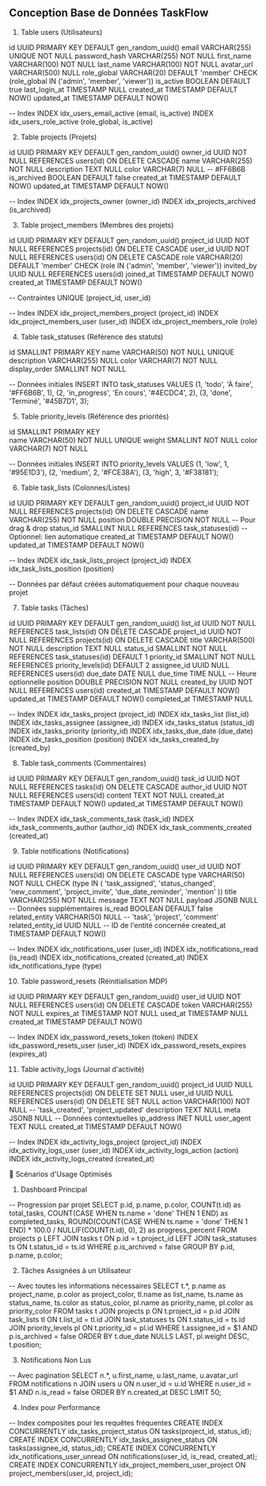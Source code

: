 ## Conception Base de Données TaskFlow

1. Table users (Utilisateurs)

id              UUID PRIMARY KEY DEFAULT gen_random_uuid()
email           VARCHAR(255) UNIQUE NOT NULL
password_hash   VARCHAR(255) NOT NULL
first_name      VARCHAR(100) NOT NULL
last_name       VARCHAR(100) NOT NULL
avatar_url      VARCHAR(500) NULL
role_global     VARCHAR(20) DEFAULT 'member' CHECK (role_global IN ('admin', 'member', 'viewer'))
is_active       BOOLEAN DEFAULT true
last_login_at   TIMESTAMP NULL
created_at      TIMESTAMP DEFAULT NOW()
updated_at      TIMESTAMP DEFAULT NOW()

-- Index
INDEX idx_users_email_active (email, is_active)
INDEX idx_users_role_active (role_global, is_active)

2. Table projects (Projets)

id              UUID PRIMARY KEY DEFAULT gen_random_uuid()
owner_id        UUID NOT NULL REFERENCES users(id) ON DELETE CASCADE
name            VARCHAR(255) NOT NULL
description     TEXT NULL
color           VARCHAR(7) NULL  -- #FF6B6B
is_archived     BOOLEAN DEFAULT false
created_at      TIMESTAMP DEFAULT NOW()
updated_at      TIMESTAMP DEFAULT NOW()

-- Index
INDEX idx_projects_owner (owner_id)
INDEX idx_projects_archived (is_archived)

3. Table project_members (Membres des projets)

id              UUID PRIMARY KEY DEFAULT gen_random_uuid()
project_id      UUID NOT NULL REFERENCES projects(id) ON DELETE CASCADE
user_id         UUID NOT NULL REFERENCES users(id) ON DELETE CASCADE
role            VARCHAR(20) DEFAULT 'member' CHECK (role IN ('admin', 'member', 'viewer'))
invited_by      UUID NULL REFERENCES users(id)
joined_at       TIMESTAMP DEFAULT NOW()
created_at      TIMESTAMP DEFAULT NOW()

-- Contraintes
UNIQUE (project_id, user_id)

-- Index
INDEX idx_project_members_project (project_id)
INDEX idx_project_members_user (user_id)
INDEX idx_project_members_role (role)

4. Table task_statuses (Référence des statuts)

id              SMALLINT PRIMARY KEY
name            VARCHAR(50) NOT NULL UNIQUE
description     VARCHAR(255) NULL
color           VARCHAR(7) NOT NULL
display_order   SMALLINT NOT NULL

-- Données initiales
INSERT INTO task_statuses VALUES 
(1, 'todo', 'À faire', '#FF6B6B', 1),
(2, 'in_progress', 'En cours', '#4ECDC4', 2),
(3, 'done', 'Terminé', '#45B7D1', 3);

5. Table priority_levels (Référence des priorités)

id              SMALLINT PRIMARY KEY  
name            VARCHAR(50) NOT NULL UNIQUE
weight          SMALLINT NOT NULL
color           VARCHAR(7) NOT NULL

-- Données initiales
INSERT INTO priority_levels VALUES
(1, 'low', 1, '#95E1D3'),
(2, 'medium', 2, '#FCE38A'), 
(3, 'high', 3, '#F38181');

6. Table task_lists (Colonnes/Listes)

id              UUID PRIMARY KEY DEFAULT gen_random_uuid()
project_id      UUID NOT NULL REFERENCES projects(id) ON DELETE CASCADE
name            VARCHAR(255) NOT NULL
position        DOUBLE PRECISION NOT NULL  -- Pour drag & drop
status_id       SMALLINT NULL REFERENCES task_statuses(id) -- Optionnel: lien automatique
created_at      TIMESTAMP DEFAULT NOW()
updated_at      TIMESTAMP DEFAULT NOW()

-- Index
INDEX idx_task_lists_project (project_id)
INDEX idx_task_lists_position (position)

-- Données par défaut créées automatiquement pour chaque nouveau projet

7. Table tasks (Tâches)

id              UUID PRIMARY KEY DEFAULT gen_random_uuid()
list_id         UUID NOT NULL REFERENCES task_lists(id) ON DELETE CASCADE
project_id      UUID NOT NULL REFERENCES projects(id) ON DELETE CASCADE
title           VARCHAR(500) NOT NULL
description     TEXT NULL
status_id       SMALLINT NOT NULL REFERENCES task_statuses(id) DEFAULT 1
priority_id     SMALLINT NOT NULL REFERENCES priority_levels(id) DEFAULT 2
assignee_id     UUID NULL REFERENCES users(id)
due_date        DATE NULL
due_time        TIME NULL  -- Heure optionnelle
position        DOUBLE PRECISION NOT NULL
created_by      UUID NOT NULL REFERENCES users(id)
created_at      TIMESTAMP DEFAULT NOW()
updated_at      TIMESTAMP DEFAULT NOW()
completed_at    TIMESTAMP NULL

-- Index
INDEX idx_tasks_project (project_id)
INDEX idx_tasks_list (list_id)
INDEX idx_tasks_assignee (assignee_id)
INDEX idx_tasks_status (status_id)
INDEX idx_tasks_priority (priority_id)
INDEX idx_tasks_due_date (due_date)
INDEX idx_tasks_position (position)
INDEX idx_tasks_created_by (created_by)

8. Table task_comments (Commentaires)

id              UUID PRIMARY KEY DEFAULT gen_random_uuid()
task_id         UUID NOT NULL REFERENCES tasks(id) ON DELETE CASCADE
author_id       UUID NOT NULL REFERENCES users(id)
content         TEXT NOT NULL
created_at      TIMESTAMP DEFAULT NOW()
updated_at      TIMESTAMP DEFAULT NOW()

-- Index
INDEX idx_task_comments_task (task_id)
INDEX idx_task_comments_author (author_id)
INDEX idx_task_comments_created (created_at)

9.  Table notifications (Notifications)

id              UUID PRIMARY KEY DEFAULT gen_random_uuid()
user_id         UUID NOT NULL REFERENCES users(id) ON DELETE CASCADE
type            VARCHAR(50) NOT NULL CHECK (type IN (
    'task_assigned', 'status_changed', 'new_comment', 
    'project_invite', 'due_date_reminder', 'mention'
))
title           VARCHAR(255) NOT NULL
message         TEXT NOT NULL
payload         JSONB NULL  -- Données supplémentaires
is_read         BOOLEAN DEFAULT false
related_entity  VARCHAR(50) NULL  -- 'task', 'project', 'comment'
related_entity_id UUID NULL  -- ID de l'entité concernée
created_at      TIMESTAMP DEFAULT NOW()

-- Index
INDEX idx_notifications_user (user_id)
INDEX idx_notifications_read (is_read)
INDEX idx_notifications_created (created_at)
INDEX idx_notifications_type (type)

10. Table password_resets (Réinitialisation MDP)

id              UUID PRIMARY KEY DEFAULT gen_random_uuid()
user_id         UUID NOT NULL REFERENCES users(id) ON DELETE CASCADE
token           VARCHAR(255) NOT NULL
expires_at      TIMESTAMP NOT NULL
used_at         TIMESTAMP NULL
created_at      TIMESTAMP DEFAULT NOW()

-- Index
INDEX idx_password_resets_token (token)
INDEX idx_password_resets_user (user_id)
INDEX idx_password_resets_expires (expires_at)

11. Table activity_logs (Journal d'activité)

id              UUID PRIMARY KEY DEFAULT gen_random_uuid()
project_id      UUID NULL REFERENCES projects(id) ON DELETE SET NULL
user_id         UUID NULL REFERENCES users(id) ON DELETE SET NULL
action          VARCHAR(100) NOT NULL  -- 'task_created', 'project_updated'
description     TEXT NULL
meta            JSONB NULL  -- Données contextuelles
ip_address      INET NULL
user_agent      TEXT NULL
created_at      TIMESTAMP DEFAULT NOW()

-- Index
INDEX idx_activity_logs_project (project_id)
INDEX idx_activity_logs_user (user_id)
INDEX idx_activity_logs_action (action)
INDEX idx_activity_logs_created (created_at)



🚀 Scénarios d'Usage Optimisés

1. Dashboard Principal

-- Progression par projet
SELECT 
    p.id,
    p.name,
    p.color,
    COUNT(t.id) as total_tasks,
    COUNT(CASE WHEN ts.name = 'done' THEN 1 END) as completed_tasks,
    ROUND(COUNT(CASE WHEN ts.name = 'done' THEN 1 END) * 100.0 / NULLIF(COUNT(t.id), 0), 2) as progress_percent
FROM projects p
LEFT JOIN tasks t ON p.id = t.project_id
LEFT JOIN task_statuses ts ON t.status_id = ts.id
WHERE p.is_archived = false
GROUP BY p.id, p.name, p.color;

2. Tâches Assignées à un Utilisateur

-- Avec toutes les informations nécessaires
SELECT 
    t.*,
    p.name as project_name,
    p.color as project_color,
    tl.name as list_name,
    ts.name as status_name,
    ts.color as status_color,
    pl.name as priority_name,
    pl.color as priority_color
FROM tasks t
JOIN projects p ON t.project_id = p.id
JOIN task_lists tl ON t.list_id = tl.id
JOIN task_statuses ts ON t.status_id = ts.id
JOIN priority_levels pl ON t.priority_id = pl.id
WHERE t.assignee_id = $1
AND p.is_archived = false
ORDER BY t.due_date NULLS LAST, pl.weight DESC, t.position;

3. Notifications Non Lus

-- Avec pagination
SELECT 
    n.*,
    u.first_name,
    u.last_name,
    u.avatar_url
FROM notifications n
JOIN users u ON n.user_id = u.id
WHERE n.user_id = $1
AND n.is_read = false
ORDER BY n.created_at DESC
LIMIT 50;

4. Index pour Performance

-- Index composites pour les requêtes fréquentes
CREATE INDEX CONCURRENTLY idx_tasks_project_status ON tasks(project_id, status_id);
CREATE INDEX CONCURRENTLY idx_tasks_assignee_status ON tasks(assignee_id, status_id);
CREATE INDEX CONCURRENTLY idx_notifications_user_unread ON notifications(user_id, is_read, created_at);
CREATE INDEX CONCURRENTLY idx_project_members_user_project ON project_members(user_id, project_id);